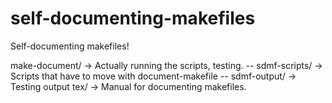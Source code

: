 # self-documenting-makefiles
Self-documenting makefiles!

make-document/ -> Actually running the scripts, testing.
-- sdmf-scripts/  -> Scripts that have to move with document-makefile
-- sdmf-output/	  -> Testing output
tex/	       -> Manual for documenting makefiles.
